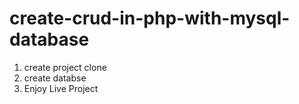 # create-crud-in-php-with-mysql-database

1) create project clone
2) create databse 
3) Enjoy Live Project
